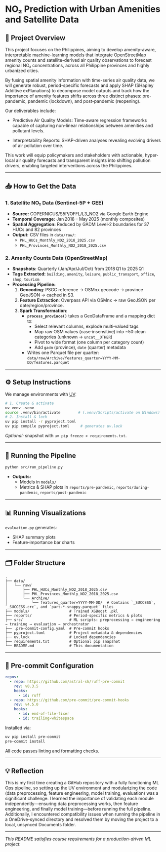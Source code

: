 # NO₂ Prediction with Urban Amenities and Satellite Data

## 🧠 Project Overview
This project focuses on the Philippines, aiming to develop amenity-aware, interpretable machine-learning models that integrate OpenStreetMap amenity counts and satellite-derived air quality observations to forecast regional NO₂ concentrations, across all Philippine provinces and highly urbanized cities.

By fusing spatial amenity information with time-series air quality data, we will generate robust, period-specific forecasts and apply SHAP (SHapley Additive exPlanations) to decompose model outputs and track how the importance of amenity features shifts across three distinct phases: pre-pandemic, pandemic (lockdown), and post-pandemic (reopening).

Our deliverables include:

- Predictive Air Quality Models: Time-aware regression frameworks capable of capturing non-linear relationships between amenities and pollutant levels.

- Interpretability Reports: SHAP-driven analyses revealing evolving drivers of air pollution over time.

This work will equip policymakers and stakeholders with actionable, hyper-local air quality forecasts and transparent insights into shifting pollution drivers, enabling targeted interventions across the Philippines.

---
## 📥 How to Get the Data

### 1. Satellite NO₂ Data (Sentinel‑5P + GEE)
- **Source:** COPERNICUS/S5P/OFFL/L3_NO2 via Google Earth Engine
- **Temporal Coverage:** Jan 2018 – May 2025 (monthly composites)
- **Spatial Aggregation:** Reduced by GADM Level‑2 boundaries for 37 HUCs and 82 provinces
- **Output:** CSV files in `data/raw/`:
  - `PHL_HUCs_Monthly_NO2_2018_2025.csv`
  - `PHL_Provinces_Monthly_NO2_2018_2025.csv`

### 2. Amenity Counts Data (OpenStreetMap)
- **Snapshots:** Quarterly (Jan/Apr/Jul/Oct) from 2018 Q1 to 2025 Q1
- **Tags Extracted:** `building`, `amenity`, `leisure`, `public_transport`, `office`, `shop`, `tourism`
- **Processing Pipeline:**
  1. **Geocoding**: PSGC reference → OSMnx geocode → province GeoJSON → cached in S3.
  2. **Feature Extraction**: Overpass API via OSMnx → raw GeoJSON per date/region/province.
  3. **Spark Transformation**:
     - **`process_province()`** takes a GeoDataFrame and a mapping dict to:
       - Select relevant columns, explode multi‐valued tags
       - Map raw OSM values (case‐insensitive) into ~50 clean categories (unknown → `uncat__OTHER`)
       - Pivot to wide format (one column per category count)
       - Add `gadm` (province), `date` (quarter) metadata
     - Writes one Parquet file per quarter: `data/raw/Archive/features_quarter=YYYY-MM-DD/features.parquet`

---
## ⚙️ Setup Instructions
We manage environments with [UV](https://docs.astral.sh/uv/):
```bash
# 1. Create & activate
uv venv .venv
source .venv/bin/activate        # (.venv/Scripts/activate on Windows)
# 2. Install & lock
uv pip install -r pyproject.toml
uv pip compile pyproject.toml     # generates uv.lock
```
*Optional:* snapshot with `uv pip freeze > requirements.txt`.

---
## 🚀 Running the Pipeline
```bash
python src/run_pipeline.py
```
- **Outputs:**
  - Models in `models/`
  - Metrics & SHAP plots in `reports/pre-pandemic`, `reports/during-pandemic`, `reports/post-pandemic`

---
## 📊 Running Visualizations
`evaluation.py` generates:
- SHAP summary plots
- Feature‐importance bar charts

---
## 🗂 Folder Structure
```text
.
├── data/
│   └── raw/
│       ├── PHL_HUCs_Monthly_NO2_2018_2025.csv
│       ├── PHL_Provinces_Monthly_NO2_2018_2025.csv
│       └── Archive/
│           └── features_quarter=YYYY-MM-DD/  # Contains `_SUCCESS`, `_SUCCESS.crc`, and `part-*.snappy.parquet` files
├── models/                  # Trained XGBoost .pkl
├── reports/                 # Period-specific metrics & plots
├── src/                     # ML scripts: preprocessing → engineering → training → evaluation → orchestrator
├── .pre-commit-config.yaml  # Pre-commit hooks
├── pyproject.toml           # Project metadata & dependencies
├── uv.lock                  # Locked dependencies
├── requirements.txt         # Optional pip snapshot
└── README.md                # This documentation
```

---
## 🔧 Pre-commit Configuration
```yaml
repos:
  - repo: https://github.com/astral-sh/ruff-pre-commit
    rev: v0.3.5
    hooks:
      - id: ruff
  - repo: https://github.com/pre-commit/pre-commit-hooks
    rev: v4.5.0
    hooks:
      - id: end-of-file-fixer
      - id: trailing-whitespace
```
Installed via:
```bash
uv pip install pre-commit
pre-commit install
```
All code passes linting and formatting checks.

---
## 💡 Reflection
This is my first time creating a GitHub repository with a fully functioning ML Ops pipeline, so setting up the UV environment and modularizing the code (data preprocessing, feature engineering, model training, evaluation) was a significant challenge. I learned the importance of validating each module independently—ensuring data preprocessing works, then feature engineering, and finally model training—before running the full pipeline. Additionally, I encountered compatibility issues when running the pipeline in a OneDrive-synced directory and resolved them by moving the project to a local, unsynced Documents folder.

---
*This README satisfies course requirements for a production-driven ML project.*
